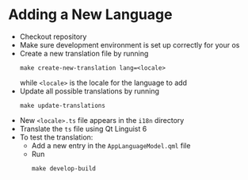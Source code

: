 # Adding a New Language

* Checkout repository
* Make sure development environment is set up correctly for your os
* Create a new translation file by running
  ```shell
  make create-new-translation lang=<locale>
  ```
  while `<locale>` is the locale for the language to add
* Update all possible translations by running
  ```shell
  make update-translations
  ```
* New `<locale>.ts` file appears in the `i18n` directory
* Translate the `ts` file using Qt Linguist 6
* To test the translation:
  * Add a new entry in the `AppLanguageModel.qml` file
  * Run
    ```shell
    make develop-build
    ```
